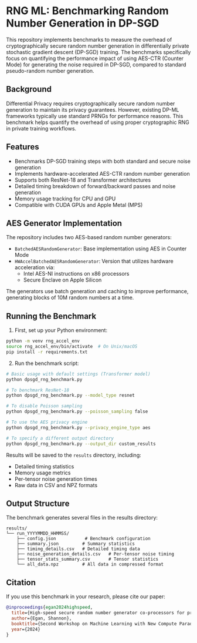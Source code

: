 # RNG ML: Benchmarking Random Number Generation in DP-SGD

This repository implements benchmarks to measure the overhead of cryptographically secure random number generation in differentially private stochastic gradient descent (DP-SGD) training. The benchmarks specifically focus on quantifying the performance impact of using AES-CTR (Counter Mode) for generating the noise required in DP-SGD, compared to standard pseudo-random number generation.

## Background

Differential Privacy requires cryptographically secure random number generation to maintain its privacy guarantees. However, existing DP-ML frameworks typically use standard PRNGs for performance reasons. This benchmark helps quantify the overhead of using proper cryptographic RNG in private training workflows.

## Features

- Benchmarks DP-SGD training steps with both standard and secure noise generation
- Implements hardware-accelerated AES-CTR random number generation
- Supports both ResNet-18 and Transformer architectures
- Detailed timing breakdown of forward/backward passes and noise generation
- Memory usage tracking for CPU and GPU
- Compatible with CUDA GPUs and Apple Metal (MPS)

## AES Generator Implementation

The repository includes two AES-based random number generators:

- `BatchedAESRandomGenerator`: Base implementation using AES in Counter Mode
- `HWAccelBatchedAESRandomGenerator`: Version that utilizes hardware acceleration via:
  - Intel AES-NI instructions on x86 processors
  - Secure Enclave on Apple Silicon
  
The generators use batch generation and caching to improve performance, generating blocks of 10M random numbers at a time.

## Running the Benchmark

1. First, set up your Python environment:
```bash
python -m venv rng_accel_env
source rng_accel_env/bin/activate  # On Unix/macOS
pip install -r requirements.txt
```

2. Run the benchmark script:
```bash
# Basic usage with default settings (Transformer model)
python dpsgd_rng_benchmark.py

# To benchmark ResNet-18
python dpsgd_rng_benchmark.py --model_type resnet

# To disable Poisson sampling
python dpsgd_rng_benchmark.py --poisson_sampling false

# To use the AES privacy engine
python dpsgd_rng_benchmark.py --privacy_engine_type aes

# To specify a different output directory
python dpsgd_rng_benchmark.py --output_dir custom_results
```

Results will be saved to the `results` directory, including:
- Detailed timing statistics
- Memory usage metrics
- Per-tensor noise generation times
- Raw data in CSV and NPZ formats

## Output Structure

The benchmark generates several files in the results directory:
```
results/
└── run_YYYYMMDD_HHMMSS/
    ├── config.json           # Benchmark configuration
    ├── summary.json         # Summary statistics
    ├── timing_details.csv   # Detailed timing data
    ├── noise_generation_details.csv   # Per-tensor noise timing
    ├── tensor_stats_summary.csv       # Tensor statistics
    └── all_data.npz         # All data in compressed format
```

## Citation

If you use this benchmark in your research, please cite our paper:
```bibtex
@inproceedings{egan2024highspeed,
  title={High-speed secure random number generator co-processors for privacy-preserving machine learning},
  author={Egan, Shannon},
  booktitle={Second Workshop on Machine Learning with New Compute Paradigms at NeurIPS},
  year={2024}
}
```
